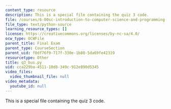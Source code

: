 ```yaml
---
content_type: resource
description: This is a special file containing the quiz 3 code.
file: /courses/6-00sc-introduction-to-computer-science-and-programming-spring-2011/cca229ba451110d8349c912e890d5345_q3_bus.py
file_type: text/python-source
learning_resource_types: []
license: https://creativecommons.org/licenses/by-nc-sa/4.0/
ocw_type: OCWFile
parent_title: Final Exam
parent_type: CourseSection
parent_uid: f0df76f9-717f-330e-1b80-5da69fe42319
resourcetype: Other
title: q3_bus.py
uid: cca229ba-4511-10d8-349c-912e890d5345
video_files:
  video_thumbnail_file: null
video_metadata:
  youtube_id: null
---
```

This is a special file containing the quiz 3 code.